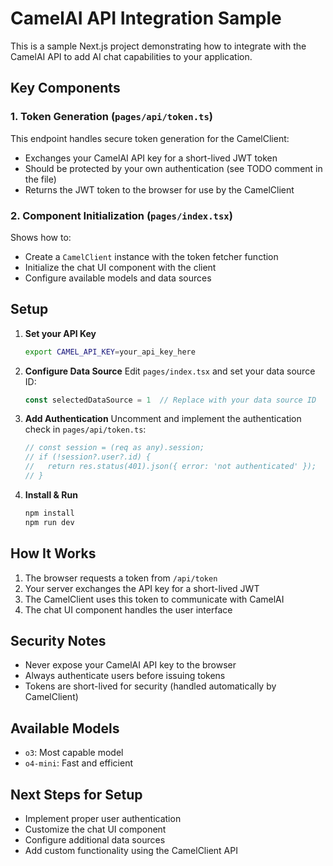 # CamelAI API Integration Sample

This is a sample Next.js project demonstrating how to integrate with the CamelAI API to add AI chat capabilities to your application.

## Key Components

### 1. Token Generation (`pages/api/token.ts`)
This endpoint handles secure token generation for the CamelClient:
- Exchanges your CamelAI API key for a short-lived JWT token
- Should be protected by your own authentication (see TODO comment in the file)
- Returns the JWT token to the browser for use by the CamelClient

### 2. Component Initialization (`pages/index.tsx`)
Shows how to:
- Create a `CamelClient` instance with the token fetcher function
- Initialize the chat UI component with the client
- Configure available models and data sources

## Setup

1. **Set your API Key**
   ```bash
   export CAMEL_API_KEY=your_api_key_here
   ```

2. **Configure Data Source**
   Edit `pages/index.tsx` and set your data source ID:
   ```javascript
   const selectedDataSource = 1  // Replace with your data source ID
   ```

3. **Add Authentication**
   Uncomment and implement the authentication check in `pages/api/token.ts`:
   ```javascript
   // const session = (req as any).session;
   // if (!session?.user?.id) {
   //   return res.status(401).json({ error: 'not authenticated' });
   // }
   ```

4. **Install & Run**
   ```bash
   npm install
   npm run dev
   ```

## How It Works

1. The browser requests a token from `/api/token`
2. Your server exchanges the API key for a short-lived JWT
3. The CamelClient uses this token to communicate with CamelAI
4. The chat UI component handles the user interface

## Security Notes

- Never expose your CamelAI API key to the browser
- Always authenticate users before issuing tokens
- Tokens are short-lived for security (handled automatically by CamelClient)

## Available Models

- `o3`: Most capable model
- `o4-mini`: Fast and efficient

## Next Steps for Setup

- Implement proper user authentication
- Customize the chat UI component
- Configure additional data sources
- Add custom functionality using the CamelClient API
